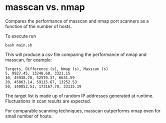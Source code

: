 # masscan vs. nmap
Compares the performance of masscan and nmap port scanners as a function
of the number of hosts.

To execute run

    bash main.sh

This will produce a *csv* file comparing the performance of nmap and
masscan, for example:

```
Targets, Difference (s), Nmap (s), Masscan (s)
5, 9927.45, 13248.60, 3321.15
10, 45938.78, 52570.37, 6631.59
20, 45863.14, 59115.67, 13252.53
50, 140052.51, 173167.70, 33115.19

```

The target list is made up of random IP addresses generated at runtime.
Fluctuations in scan results are expected.


For comparable scanning techniques, masscan outperforms nmap even for
small number of hosts.
